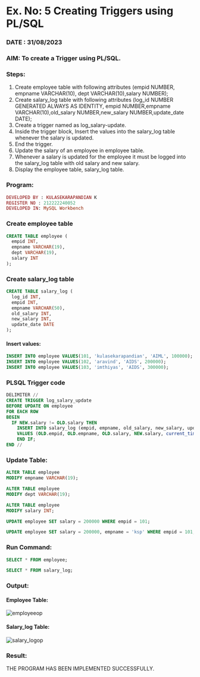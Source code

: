 # Ex. No: 5 Creating Triggers using PL/SQL
### DATE : 31/08/2023
### AIM: To create a Trigger using PL/SQL.

### Steps:
1. Create employee table with following attributes (empid NUMBER, empname VARCHAR(10), dept VARCHAR(10),salary NUMBER);
2. Create salary_log table with following attributes (log_id NUMBER GENERATED ALWAYS AS IDENTITY, empid NUMBER,empname VARCHAR(10),old_salary NUMBER,new_salary NUMBER,update_date DATE);
3. Create a trigger named as log_salary-update.
4. Inside the trigger block, Insert the values into the salary_log table whenever the salary is updated.
5. End the trigger.
6. Update the salary of an employee in employee table.
7. Whenever a salary is updated for the employee it must be logged into the salary_log table with old salary and new salary.
8. Display the employee table, salary_log table.

### Program:

```ruby
DEVELOPED BY : KULASEKARAPANDIAN K
REGISTER NO : 212222240052
DEVELOPED IN: MySQL Workbench
```


### Create employee table
```sql
CREATE TABLE employee (
  empid INT,
  empname VARCHAR(19),
  dept VARCHAR(19),
  salary INT
);
```

### Create salary_log table
```sql
CREATE TABLE salary_log (
  log_id INT,
  empid INT,
  empname VARCHAR(50),
  old_salary INT,
  new_salary INT,
  update_date DATE
);
```
#### Insert values:
```sql
INSERT INTO employee VALUES(101, 'kulasekarapandian', 'AIML', 100000);
INSERT INTO employee VALUES(102, 'aravind', 'AIDS', 200000);
INSERT INTO employee VALUES(103, 'imthiyas', 'AIDS', 300000);
```

### PLSQL Trigger code
```sql
DELIMITER //
CREATE TRIGGER log_salary_update
BEFORE UPDATE ON employee
FOR EACH ROW
BEGIN
  IF NEW.salary != OLD.salary THEN
    INSERT INTO salary_log (empid, empname, old_salary, new_salary, update_date)
    VALUES (OLD.empid, OLD.empname, OLD.salary, NEW.salary, current_timestamp());
    END IF;
END //
```

### Update Table:
```sql
ALTER TABLE employee
MODIFY empname VARCHAR(19);

ALTER TABLE employee
MODIFY dept VARCHAR(19);

ALTER TABLE employee
MODIFY salary INT;

UPDATE employee SET salary = 200000 WHERE empid = 101;

UPDATE employee SET salary = 200000, empname = 'ksp' WHERE empid = 101;
```

### Run Command:
```sql
SELECT * FROM employee;

SELECT * FROM salary_log;
```


### Output:

#### Employee Table:
![employeeop](https://github.com/KSPandian7/Ex-No-5-Creating-Triggers-using-PL-SQL/assets/113496887/9e1afbb1-1525-4228-94a5-f1faa3a7ae35)


#### Salary_log Table:
![salary_logop](https://github.com/KSPandian7/Ex-No-5-Creating-Triggers-using-PL-SQL/assets/113496887/10f5229b-9a1a-4636-a2ec-29c9213a1032)



### Result:
THE PROGRAM HAS BEEN IMPLEMENTED SUCCESSFULLY.
